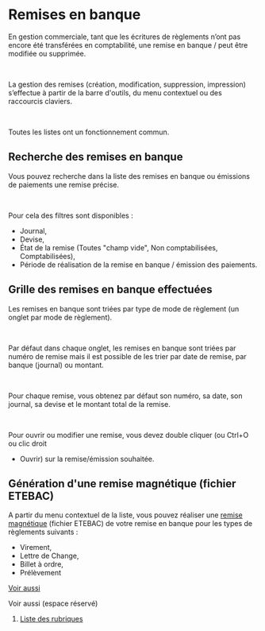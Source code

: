 # Remises en banque

En gestion commerciale, tant que les écritures de règlements n’ont pas 
 encore été transférées en comptabilité, une remise en banque / peut être 
 modifiée ou supprimée.


 


La gestion des remises (création, modification, suppression, impression) 
 s’effectue à partir de la barre d'outils, du menu contextuel ou des raccourcis 
 claviers.


 


Toutes les listes ont un fonctionnement commun.


## Recherche des remises en banque


Vous pouvez recherche dans la liste des remises en banque ou émissions 
 de paiements une remise précise.


 


Pour cela des filtres sont disponibles :


* Journal,
* Devise,
* État 
 de la remise (Toutes "champ vide", Non comptabilisées, Comptabilisées),
* Période 
 de réalisation de la remise en banque / émission des paiements.


## Grille des remises en banque effectuées


Les remises en banque sont triées par type de mode de règlement (un 
 onglet par mode de règlement).


 


Par défaut dans chaque onglet, les remises en 
 banque sont triées par numéro de remise mais il est possible de les trier 
 par date de remise, par banque (journal) ou montant.


 


Pour chaque remise, vous obtenez par défaut son numéro, sa date, son 
 journal, sa devise et le montant total de la remise.


 


Pour ouvrir ou modifier une remise, vous devez double cliquer (ou Ctrl+O ou clic droit 
 + Ouvrir) sur la remise/émission souhaitée.


## Génération d'une remise magnétique (fichier ETEBAC)


A partir du menu contextuel de la liste, vous 
 pouvez réaliser une [remise 
 magnétique](../Fichiers/ETEBAC/FichiersBancairesETEBAC.md) (fichier ETEBAC) de votre remise 
 en banque pour les types de règlements suivants :


* Virement,
* Lettre de Change,
* Billet à ordre,
* Prélèvement


[Voir aussi](javascript:RelatedTopic0.Click())


Voir aussi (espace réservé)
 

1. [Liste des rubriques](#)



